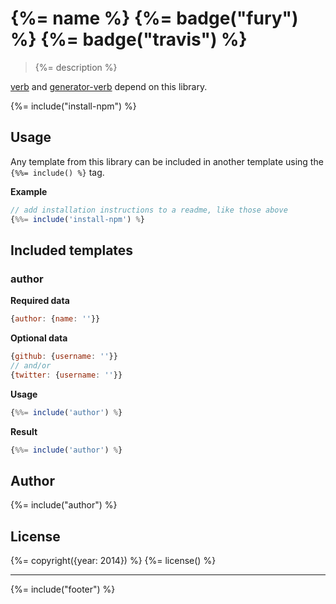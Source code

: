 # {%= name %} {%= badge("fury") %} {%= badge("travis") %}

> {%= description %}

[verb](https://github.com/assemble/verb) and [generator-verb](https://github.com/assemble/generator-verb) depend on this library.

{%= include("install-npm") %}

## Usage

Any template from this library can be included in another template using the `{%%= include() %}` tag.

**Example**

```js
// add installation instructions to a readme, like those above
{%%= include('install-npm') %}
```

## Included templates

### author

**Required data**

```js
{author: {name: ''}}
```

**Optional data**

```js
{github: {username: ''}}
// and/or
{twitter: {username: ''}}
```

**Usage**

```js
{%%= include('author') %}
```

**Result**

```js
{%%= include('author') %}
```



## Author
{%= include("author") %}

## License
{%= copyright({year: 2014}) %}
{%= license() %}

***

{%= include("footer") %}

